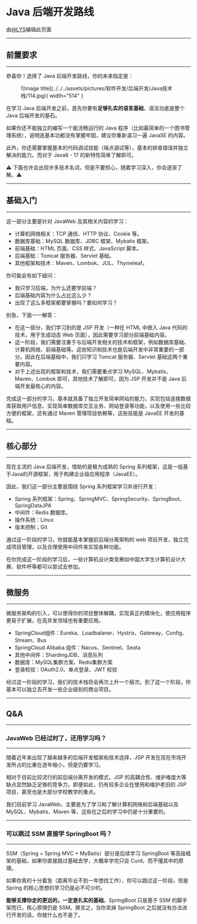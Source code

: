 # Java 后端开发路线

由[@LYS](https://lys2021.com/)编辑此页面

****

## 前置要求

****

恭喜你！选择了 Java 后端开发路线，你的未来指定是：

<figure markdown>
  ![Image title](../../../assets/pictures/软件开发/后端开发/Java技术栈/114.jpg){ width="514" }
</figure>

在学习 Java 后端开发之前，首先你要有**足够扎实的语言基础**，语法功底是整个 Java 后端开发的基石。

如果你还不能独立的编写一个能流畅运行的 Java 程序（比如最简单的一个图书管理系统），说明连基本功都没有掌握牢固，建议你重新温习一遍 JavaSE 的内容。

此外，你还需要掌握基本的代码调试技能（端点调试等），基本的排查错误并独立解决的能力。而对于 Java8 - 17 的新特性简单了解即可。

⚠️ 下面也许会出现许多技术名词，但是不要担心，随着学习深入，你会逐渐了解。⚠️

****

## 基础入门

****

这一部分主要是针对 JavaWeb 及其相关内容的学习：

* 计算机网络相关：TCP 通信、HTTP 协议、Cookie 等。
* 数据库基础：MySQL 数据库、JDBC 框架、Mybatis 框架。
* 前端基础：HTML 页面、CSS 样式、JavaScript 脚本。
* 后端基础：Tomcat 服务器、Servlet 基础。
* 其他框架和技术：Maven、Lombok、JUL、Thymeleaf。

你可能会有如下疑问：

* 我只学习后端，为什么还要学前端？
* 后端基础内容为什么占比这么少？
* 出现了这么多框架都要掌握吗？要如何学习？

别急，下面一一解答：

* 在这一部分，我们学习到的是 JSP 开发（一种在 HTML 中嵌入 Java 代码的技术，用于生成动态 Web 页面），因此需要学习部分前端基础内容。
* 这一阶段，我们需要注重于与后端开发相关的技术和框架，例如数据库基础、计算机网络、前端基础等。这些知识和技术也是后端开发中非常重要的一部分。因此在后端基础中，我们只学习 Tomcat 服务器、Servlet 基础这两个重要内容。
* 对于上述出现的框架和技术，我们需要重点学习 MySQL、Mybatis、Maven、Lombok 即可，其他技术了解即可，因为 JSP 开发并不是 Java 后端开发最核心的内容。

完成这一部分的学习，基本就具备了独立开发简单网站的能力，实现包括连接数据库获取用户信息、实现简单数据库交互业务、网站登录等功能，以及使用一些比较方便的框架，还有通过 Maven 管理项目依赖等，这些技能是 JavaEE 开发的基础。

****

## 核心部分

****

现在主流的 Java 后端开发，借助的是极为成熟的 Spring 系列框架，这是一组基于Java的开源框架，用于构建企业级应用程序（JavaEE）。

因此，我们这一部分主要是围绕 Spring 系列框架学习并进行开发：

* Spring 系列框架：Spring、SpringMVC、SpringSecurity、SpringBoot、SpringDataJPA
* 中间件：Redis 数据库。
* 操作系统：Linux
* 版本控制；Git

通过这一阶段的学习，你就能基本掌握前后端分离架构的 web 项目开发，独立完成项目管理，以及合理使用中间件来实现各种功能。

在你完成这一阶段的学习后，一些计算机设计类竞赛如中国大学生计算机设计大赛、软件杯等都可以尝试去参加。

****

## 微服务

****

微服务架构的引入，可以使得你的项目整体解耦，实现真正的模块化，使应用程序更易于扩展，在高并发领域也有重要应用。

* SpringCloud组件：Eureka、Loadbalaner、Hystrix、Gateway、Config、Stream、Bus
* SpringCloud Alibaba 组件：Nacos、Sentinel、Seata 
* 其他中间件：ShardingJDB、消息队列 
* 数据库：MySQL集群方案、Redis集群方案 
* 登录校验：OAuth2.0、单点登录、JWT 校验

经过这一阶段的学习，我们的技术栈将会再次上升一个层次。到了这一个阶段，你基本可以独立去开发一些企业级别的商业项目。

****

## Q&A

****

### JavaWeb 已经过时了，还用学习吗？

****

随着近年来出现了越来越多的后端开发框架和技术选择，JSP 开发在现在市场开发所占的比重在逐年缩小，但是仍要学习。

相对于目前比较流行的前后端分离开发的模式，JSP 的高耦合性、维护难度大等缺点显然缺乏足够的竞争力，即便如此，仍有较多企业在使用和维护老旧的 JSP 项目，甚至也是大部分学校教学的重点。

我们目前学习 JavaWeb，主要是为了学习和了解计算机网络和后端基础以及  MySQL、Mybatis、Maven 等，这些在之后的学习中仍是十分重要的。

****

### 可以跳过 SSM 直接学 SpringBoot 吗？

****

SSM（Spring + Spring MVC + MyBatis）部分是后续学习 SpringBoot 等高级框架的基础，如果你直接跳过基础去学，大概率学完只会 Curd，而不懂其中的原理。

如果你真的十分着急（距离毕业不到一年想找工作），你可以跳过这一阶段，但是 Spring 的核心思想的学习仍是必不可少的。

**能够支撑你走的更远的，一定是扎实的基础**。SpringBoot 只是基于 SSM 的脚手架而已，核心原理仍是 SSM。换言之，当你丢掉 SpringBoot 之后就没有办法进行开发的话，你就什么也不是了。







